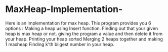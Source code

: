 # MaxHeap-Implementation-
Here is an implementation for max heap. This program provides you 6 options : 
Making a heap using Insert function. 
Finding out that your given heap is max heap or not.
giving  the program a value and then delete it from your heap.
Printing your heap sorted
Merging 2 heaps together and making 1 maxheap
Finding k'th biigest number in your heap.
